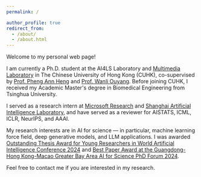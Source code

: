 ```yaml
---
permalink: /

author_profile: true
redirect_from: 
  - /about/
  - /about.html
---
```


Welcome to my personal web page! 

I am currently a Ph.D. student at the AI4LS Laboratory and [Multimedia Laboratory](https://mmlab.ie.cuhk.edu.hk/) in The Chinese University of Hong Kong (CUHK), co-supervised by [Prof. Pheng Ann Heng](https://scholar.google.com/citations?hl=zh-CN&user=OFdytjoAAAAJ&view_op=list_works&sortby=pubdate) and [Prof. Wanli Ouyang](https://scholar.google.com/citations?hl=zh-CN&user=pw_0Z_UAAAAJ&view_op=list_works&sortby=pubdate). Before joining CUHK, I received my Academic Master's degree in Biomedical Engineering from Tsinghua University.

I served as a research intern at [Microsoft Research](https://www.microsoft.com/en-us/research/lab/microsoft-research-asia/) and [Shanghai Artificial Intelligence Laboratory](https://www.shlab.org.cn/), and have served as a reviewer for AISTATS, ICML, ICLR, NeurIPS, and AAAI.

My research interests are in AI for science — in particular, machine learning force field, deep generative models, and LLM applications. I was awarded [Outstanding Thesis Award for Young Researchers in World Artificial Intelligence Conference 2024](https://reg.worldaic.com.cn/channelChoose) and [Best Paper Award at the Guangdong-Hong Kong-Macao Greater Bay Area AI for Science PhD Forum 2024](https://news.pku.edu.cn/xwzh/8fbb785d45af418b836f587e450c26a4.htm).


Feel free to contact me if you are interested in my research. 
